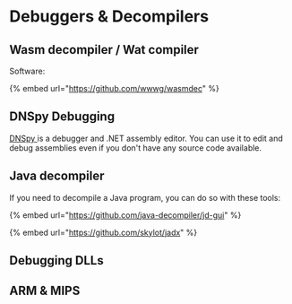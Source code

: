 # Debuggers & Decompilers

## Wasm decompiler / Wat compiler

Software:

{% embed url="https://github.com/wwwg/wasmdec" %}

## DNSpy Debugging

[DNSpy ](https://github.com/dnSpy/dnSpy)is a debugger and .NET assembly editor. You can use it to edit and debug assemblies even if you don't have any source code available.&#x20;

## Java decompiler

​If you need to decompile a Java program, you can do so with these tools:

{% embed url="https://github.com/java-decompiler/jd-gui" %}

{% embed url="https://github.com/skylot/jadx" %}

## Debugging DLLs



## ARM & MIPS



​
